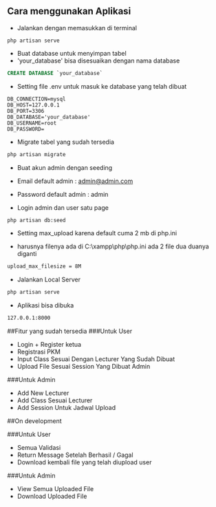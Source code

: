 ## Cara menggunakan Aplikasi
- Jalankan dengan memasukkan di terminal 

```terminal
php artisan serve
```

- Buat database untuk menyimpan tabel
- 'your_database' bisa disesuaikan dengan nama database
```sql
CREATE DATABASE `your_database`
```

- Setting file .env untuk masuk ke database yang telah dibuat
```env
DB_CONNECTION=mysql
DB_HOST=127.0.0.1
DB_PORT=3306
DB_DATABASE='your_database'
DB_USERNAME=root
DB_PASSWORD=
```

- Migrate tabel yang sudah tersedia
```cmd
php artisan migrate
```

- Buat akun admin dengan seeding

- Email default admin : admin@admin.com  
- Password default admin : admin
- Login admin dan user satu page

```cmd
php artisan db:seed
```

- Setting max_upload karena default cuma 2 mb di php.ini

- harusnya filenya ada di C:\xampp\php\php.ini ada 2 file dua duanya diganti
```cmd
upload_max_filesize = 8M
```

- Jalankan Local Server
```cmd
php artisan serve
```

- Aplikasi bisa dibuka 
```cmd
127.0.0.1:8000
```

##Fitur yang sudah tersedia
###Untuk User

- Login + Register ketua
- Registrasi PKM
- Input Class Sesuai Dengan Lecturer Yang Sudah Dibuat
- Upload File Sesuai Session Yang Dibuat Admin

###Untuk Admin

- Add New Lecturer
- Add Class Sesuai Lecturer
- Add Session Untuk Jadwal Upload

##On development

###Untuk User

- Semua Validasi 
- Return Message Setelah Berhasil / Gagal
- Download kembali file yang telah diupload user

###Untuk Admin

- View Semua Uploaded File
- Download Uploaded File
